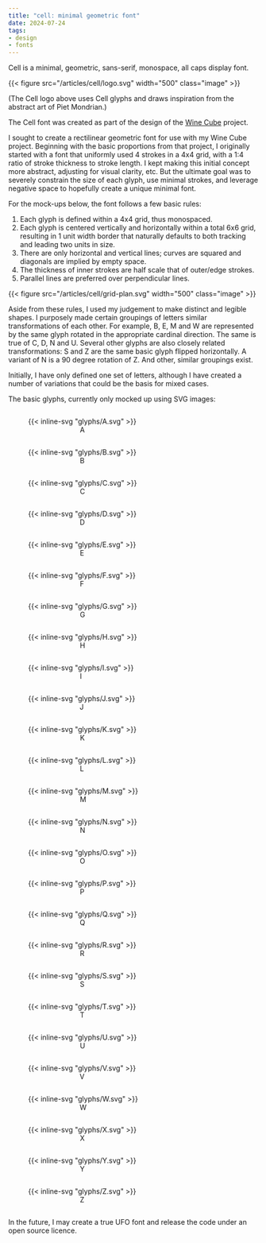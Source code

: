 ```yaml
---
title: "cell: minimal geometric font"
date: 2024-07-24  
tags:
- design
- fonts
---
```


Cell is a minimal, geometric, sans-serif, monospace, all caps display font.

<!--more-->

{{< figure src="/articles/cell/logo.svg" width="500" class="image" >}}

(The Cell logo above uses Cell glyphs and draws inspiration from the abstract art of Piet Mondrian.)

The Cell font was created as part of the design of the [Wine Cube](https://ajsmith607.github.io/winecube/) project.

I sought to create a rectilinear geometric font for use with my Wine Cube project. Beginning with the basic proportions from that project, I originally started with a font that uniformly used 4 strokes in a 4x4 grid, with a 1:4 ratio of stroke thickness to stroke length. I kept making this initial concept more abstract, adjusting for visual clarity, etc. But the ultimate goal was to severely constrain the size of each glyph, use minimal strokes, and leverage negative space to hopefully create a unique minimal font.

For the mock-ups below, the font follows a few basic rules:

  1. Each glyph is defined within a 4x4 grid, thus monospaced.
  2. Each glyph is centered vertically and horizontally within a total 6x6 grid, resulting in 1 unit width border that naturally defaults to both tracking and leading two units in size.
  3. There are only horizontal and vertical lines; curves are squared and diagonals are implied by empty space.
  4. The thickness of inner strokes are half scale that of outer/edge strokes.
  5. Parallel lines are preferred over perpendicular lines.

{{< figure src="/articles/cell/grid-plan.svg" width="500" class="image" >}}

Aside from these rules, I used my judgement to make distinct and legible shapes. I purposely made certain groupings of letters similar transformations of each other. For example, B, E, M and W are represented by the same glyph rotated in the appropriate cardinal direction. The same is true of C, D, N and U. Several other glyphs are also closely related transformations: S and Z are the same basic glyph flipped horizontally. A variant of N is a 90 degree rotation of Z. And other, similar groupings exist.

Initially, I have only defined one set of letters, although I have created a number of variations that could be the basis for mixed cases.

The basic glyphs, currently only mocked up using SVG images:

<figure class="image" style="display: inline-block"> 
{{< inline-svg "glyphs/A.svg" >}}
<figcaption style="text-align: center; margin: 0">A</figcaption>
</figure>
<figure class="image" style="display: inline-block"> 
{{< inline-svg "glyphs/B.svg" >}}
<figcaption style="text-align: center; margin: 0">B</figcaption>
</figure>
<figure class="image" style="display: inline-block"> 
{{< inline-svg "glyphs/C.svg" >}}
<figcaption style="text-align: center; margin: 0">C</figcaption>
</figure>
<figure class="image" style="display: inline-block"> 
{{< inline-svg "glyphs/D.svg" >}}
<figcaption style="text-align: center; margin: 0">D</figcaption>
</figure>
<figure class="image" style="display: inline-block"> 
{{< inline-svg "glyphs/E.svg" >}}
<figcaption style="text-align: center; margin: 0">E</figcaption>
</figure>
<figure class="image" style="display: inline-block"> 
{{< inline-svg "glyphs/F.svg" >}}
<figcaption style="text-align: center; margin: 0">F</figcaption>
</figure>
<figure class="image" style="display: inline-block"> 
{{< inline-svg "glyphs/G.svg" >}}
<figcaption style="text-align: center; margin: 0">G</figcaption>
</figure>
<figure class="image" style="display: inline-block"> 
{{< inline-svg "glyphs/H.svg" >}}
<figcaption style="text-align: center; margin: 0">H</figcaption>
</figure>
<figure class="image" style="display: inline-block"> 
{{< inline-svg "glyphs/I.svg" >}}
<figcaption style="text-align: center; margin: 0">I</figcaption>
</figure>
<figure class="image" style="display: inline-block"> 
{{< inline-svg "glyphs/J.svg" >}}
<figcaption style="text-align: center; margin: 0">J</figcaption>
</figure>
<figure class="image" style="display: inline-block"> 
{{< inline-svg "glyphs/K.svg" >}}
<figcaption style="text-align: center; margin: 0">K</figcaption>
</figure>
<figure class="image" style="display: inline-block"> 
{{< inline-svg "glyphs/L.svg" >}}
<figcaption style="text-align: center; margin: 0">L</figcaption>
</figure>
<figure class="image" style="display: inline-block"> 
{{< inline-svg "glyphs/M.svg" >}}
<figcaption style="text-align: center; margin: 0">M</figcaption>
</figure>
<figure class="image" style="display: inline-block"> 
{{< inline-svg "glyphs/N.svg" >}}
<figcaption style="text-align: center; margin: 0">N</figcaption>
</figure>
<figure class="image" style="display: inline-block"> 
{{< inline-svg "glyphs/O.svg" >}}
<figcaption style="text-align: center; margin: 0">O</figcaption>
</figure>
<figure class="image" style="display: inline-block"> 
{{< inline-svg "glyphs/P.svg" >}}
<figcaption style="text-align: center; margin: 0">P</figcaption>
</figure>
<figure class="image" style="display: inline-block"> 
{{< inline-svg "glyphs/Q.svg" >}}
<figcaption style="text-align: center; margin: 0">Q</figcaption>
</figure>
<figure class="image" style="display: inline-block"> 
{{< inline-svg "glyphs/R.svg" >}}
<figcaption style="text-align: center; margin: 0">R</figcaption>
</figure>
<figure class="image" style="display: inline-block"> 
{{< inline-svg "glyphs/S.svg" >}}
<figcaption style="text-align: center; margin: 0">S</figcaption>
</figure>
<figure class="image" style="display: inline-block"> 
{{< inline-svg "glyphs/T.svg" >}}
<figcaption style="text-align: center; margin: 0">T</figcaption>
</figure>
<figure class="image" style="display: inline-block"> 
{{< inline-svg "glyphs/U.svg" >}}
<figcaption style="text-align: center; margin: 0">U</figcaption>
</figure>
<figure class="image" style="display: inline-block"> 
{{< inline-svg "glyphs/V.svg" >}}
<figcaption style="text-align: center; margin: 0">V</figcaption>
</figure>
<figure class="image" style="display: inline-block"> 
{{< inline-svg "glyphs/W.svg" >}}
<figcaption style="text-align: center; margin: 0">W</figcaption>
</figure>
<figure class="image" style="display: inline-block"> 
{{< inline-svg "glyphs/X.svg" >}}
<figcaption style="text-align: center; margin: 0">X</figcaption>
</figure>
<figure class="image" style="display: inline-block"> 
{{< inline-svg "glyphs/Y.svg" >}}
<figcaption style="text-align: center; margin: 0">Y</figcaption>
</figure>
<figure class="image" style="display: inline-block"> 
{{< inline-svg "glyphs/Z.svg" >}}
<figcaption style="text-align: center; margin: 0">Z</figcaption>
</figure>

In the future, I may create a true UFO font and release the code under an open source licence.
